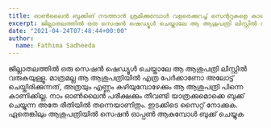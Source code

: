 ```yaml
---
title: ഓൺലൈൻ ബുക്കിങ് നടത്താൻ ശ്രമിക്കുമ്പോൾ വളരെക്കുറച്ച് സെന്ററുകളെ കാണിക്കുന്നുള്ളൂ. കാണിക്കുന്നവയാണെങ്കിൽ വളരെ അകലെയും. എന്തു ചെയ്യാൻ കഴിയും? 
excerpt: ജില്ലാതലത്തിൽ ഒരു സെഷൻ ഷെഡ്യൂൾ ചെയ്താലേ ആ ആശുപത്രി ലിസ്റ്റിൽ വരുകയുള്ളൂ.
date: "2021-04-24T07:48:44+00:00"
author:
  name: Fathima Sadheeda
---
```

ജില്ലാതലത്തിൽ ഒരു സെഷൻ ഷെഡ്യൂൾ ചെയ്താലേ ആ ആശുപത്രി ലിസ്റ്റിൽ വരുകയുള്ളൂ. മാത്രമല്ല ആ ആശുപത്രിയിൽ എത്ര പേർക്കാണോ അലോട്ട് ചെയ്തിരിക്കുന്നത്, അത്രയും എണ്ണം കഴിയുമ്പോഴേക്കും ആ ആശുപത്രി പിന്നെ കാണിക്കില്ല. നാം ഓൺലൈൻ പരീക്ഷക്കും തീവണ്ടി യാത്രക്കുമൊക്കെ ബുക്ക് ചെയ്യുന്ന അതേ രീതിയിൽ തന്നെയാണിതും. ഇടക്കിടെ സൈറ്റ് നോക്കുക. ഏതെങ്കിലും ആശുപത്രിയിൽ സെഷൻ ഓപ്പൺ ആകുമ്പോൾ ബുക്ക് ചെയ്യുക
